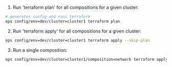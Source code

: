 1. Run 'terraform plan' for all compositions for a given cluster:
```sh
# generates config and runs terraform
ops config/env=dev/cluster=cluster1 terraform plan
```

2. Run 'terraform apply' for all compositions for a given cluster:
```sh
ops config/env=dev/cluster=cluster1 terraform apply --skip-plan
```

3. Run a single composition:
```sh
ops config/env=dev/cluster=cluster1/composition=network terraform apply --skip-plan
```